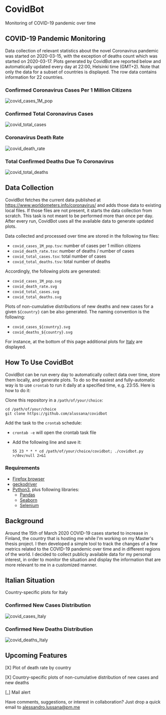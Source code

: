 # CovidBot
Monitoring of COVID-19 pandemic over time

## COVID-19 Pandemic Monitoring

Data collection of relevant statistics about the novel Coronavirus pandemic was started on 2020-03-15, with the exception of deaths count which was started on 2020-03-17. Plots generated by CovidBot are reported below and automatically updated every day at 22:00, Helsinki time (GMT+2). Note that only the data for a subset of countries is displayed. The row data contains information for 22 countries.

### Confirmed Coronavirus Cases Per 1 Million Citizens

![covid_cases_1M_pop](covid_cases_1M_pop.svg)

### Confirmed Total Coronavirus Cases

![covid_total_cases](covid_total_cases.svg)

### Coronavirus Death Rate

![covid_death_rate](covid_death_rate.svg)

### Total Confirmed Deaths Due To Coronavirus

![covid_total_deaths](covid_total_deaths.svg)

## Data Collection

CovidBot fetches the current data published at https://www.worldometers.info/coronavirus/ and adds those data to existing local files. If those files are not present, it starts the data collection from scratch. This task is not meant to be performed more than once per day. After every run, CovidBot uses all the available data to generate updated plots.

Data collected and processed over time are stored in the following tsv files:

* `covid_cases_1M_pop.tsv`: number of cases per 1 million citizens
* `covid_death_rate.tsv`: number of deaths / number of cases
* `covid_total_cases.tsv`: total number of cases
* `covid_total_deaths.tsv`: total number of deaths

Accordingly, the following plots are generated:

* `covid_cases_1M_pop.svg`
* `covid_death_rate.svg`
* `covid_total_cases.svg`
* `covid_total_deaths.svg`

Plots of non-cumulative distributions of new deaths and new cases for a given `${country}` can be also generated. The naming convention is the following:

* `covid_cases_${country}.svg`
* `covid_deaths_${country}.svg`

For instance, at the bottom of this page additional plots for [Italy](#italian-situation) are displayed.

## How To Use CovidBot

CovidBot can be run every day to automatically collect data over time, store them locally, and generate plots. To do so the easiest and fully-automatic way is to use `crontab` to run it daily at a specified time, e.g. 23:55. Here is how to do it:

Clone this repository in a `/path/of/your/choice`:

```
cd /path/of/your/choice
git clone https://github.com/alussana/covidbot
```

Add the task to the `crontab` schedule:

* `crontab -e` will open the crontab task file

* Add the following line and save it:

  `55 23 * * * cd /path/of/your/choice/covidbot; ./covidbot.py >/dev/null 2>&1`

### Requirements

* [Firefox browser](https://www.mozilla.org)
* [geckodriver](https://github.com/mozilla/geckodriver/releases)
* [Python3](https://www.python.org), plus following libraries:
  * [Pandas](https://pandas.pydata.org)
  * [Seaborn](https://seaborn.pydata.org)
  * [Selenium](https://selenium-python.readthedocs.io)

## Background

Around the 15th of March 2020 COVID-19 cases started to increase in Finland, the country that is hosting me while I'm working on my Master's thesis project. I then developed a simple tool to track the changes of a few metrics related to the COVID-19 pandemic over time and in different regions of the world. I decided to collect publicly available data for my personal interest, in order to monitor the situation and display the information that are more relevant to me in a customized manner.

## Italian Situation

Country-specific plots for Italy

### Confirmed New Cases Distribution

![covid_cases_Italy](covid_cases_Italy.svg)

### Confirmed New Deaths Distribution

![covid_deaths_Italy](covid_deaths_Italy.svg)

## Upcoming Features

[X] Plot of death rate by country

[X] Country-specific plots of non-cumulative distribution of new cases and new deaths

[_] Mail alert

Have comments, suggestions, or interest in collaboration? Just drop a quick email to alessandro.lussana@pm.me